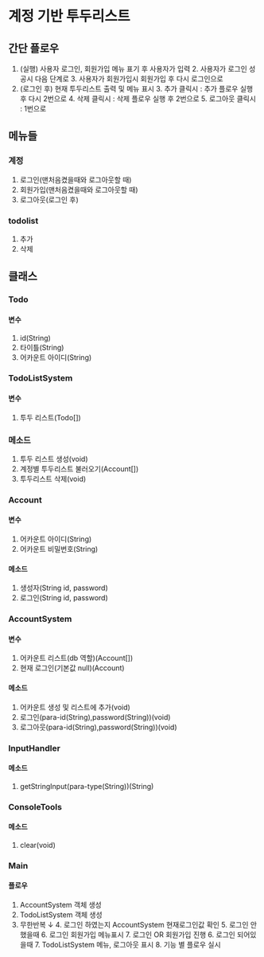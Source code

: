 # 계정 기반 투두리스트

## 간단 플로우
1. (실행) 사용자 로그인, 회원가입 메뉴 표기 후 사용자가 입력
   2. 사용자가 로그인 성공시 다음 단계로
   3. 사용자가 회원가입시 회원가입 후 다시 로그인으로
2. (로그인 후) 현재 투두리스트 출력 및 메뉴 표시
   3. 추가 클릭시 : 추가 플로우 실행 후 다시 2번으로
   4. 삭제 클릭시 : 삭제 플로우 실행 후 2번으로
   5. 로그아웃 클릭시 : 1번으로

## 메뉴들

### 계정
1. 로그인(맨처음켰을때와 로그아웃할 때)
2. 회원가입(맨처음켰을때와 로그아웃할 때)
3. 로그아웃(로그인 후)

### todolist
1. 추가
2. 삭제

## 클래스

### Todo
#### 변수
1. id(String)
2. 타이틀(String)
3. 어카운트 아이디(String)


### TodoListSystem
#### 변수
1. 투두 리스트(Todo[])

### 메소드
1. 투두 리스트 생성(void)
2. 계정별 투두리스트 불러오기(Account[])
3. 투두리스트 삭제(void)


### Account
#### 변수
1. 어카운트 아이디(String)
2. 어카운트 비밀번호(String)

#### 메소드
1. 생성자(String id, password)
2. 로그인(String id, password)


### AccountSystem
#### 변수
1. 어카운트 리스트(db 역할)(Account[])
2. 현재 로그인(기본값 null)(Account)

#### 메소드
1. 어카운트 생성 및 리스트에 추가(void)
2. 로그인(para-id(String),password(String))(void)
3. 로그아웃(para-id(String),password(String))(void)


### InputHandler
#### 메소드
1. getStringInput(para-type(String))(String)

### ConsoleTools
#### 메소드
1. clear(void)

### Main
#### 플로우
1. AccountSystem 객체 생성
2. TodoListSystem 객체 생성
3. 무한반복 ↓
   4. 로그인 하였는지 AccountSystem 현재로그인값 확인
   5. 로그인 안했을때
      6. 로그인 회원가입 메뉴표시
      7. 로그인 OR 회원가입 진행
   6. 로그인 되어있을때
      7. TodoListSystem 메뉴, 로그아웃 표시
      8. 기능 별 플로우 실시